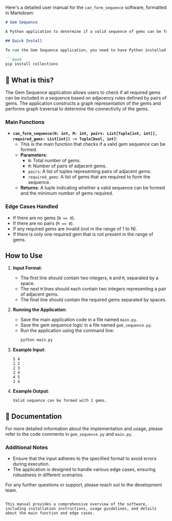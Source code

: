Here's a detailed user manual for the `can_form_sequence` software, formatted in Markdown:

```markdown
# Gem Sequence

A Python application to determine if a valid sequence of gems can be formed based on given pairs of adjacent gems and required gems.

## Quick Install

To run the Gem Sequence application, you need to have Python installed on your system. You can install the required dependencies using pip:

```bash
pip install collections
```

## 🤔 What is this?

The Gem Sequence application allows users to check if all required gems can be included in a sequence based on adjacency rules defined by pairs of gems. The application constructs a graph representation of the gems and performs graph traversal to determine the connectivity of the gems.

### Main Functions

- **`can_form_sequence(N: int, M: int, pairs: List[Tuple[int, int]], required_gems: List[int]) -> Tuple[bool, int]`**: 
  - This is the main function that checks if a valid gem sequence can be formed.
  - **Parameters**:
    - `N`: Total number of gems.
    - `M`: Number of pairs of adjacent gems.
    - `pairs`: A list of tuples representing pairs of adjacent gems.
    - `required_gems`: A list of gems that are required to form the sequence.
  - **Returns**: A tuple indicating whether a valid sequence can be formed and the minimum number of gems required.

### Edge Cases Handled

- If there are no gems (`N == 0`).
- If there are no pairs (`M == 0`).
- If any required gems are invalid (not in the range of 1 to N).
- If there is only one required gem that is not present in the range of gems.

## How to Use

1. **Input Format**:
   - The first line should contain two integers, `N` and `M`, separated by a space.
   - The next `M` lines should each contain two integers representing a pair of adjacent gems.
   - The final line should contain the required gems separated by spaces.

2. **Running the Application**:
   - Save the main application code in a file named `main.py`.
   - Save the gem sequence logic in a file named `gem_sequence.py`.
   - Run the application using the command line:
     ```bash
     python main.py
     ```

3. **Example Input**:
   ```
   5 4
   1 2
   2 3
   3 4
   4 5
   2 4
   ```

4. **Example Output**:
   ```
   Valid sequence can be formed with 2 gems.
   ```

## 📖 Documentation

For more detailed information about the implementation and usage, please refer to the code comments in `gem_sequence.py` and `main.py`.

### Additional Notes

- Ensure that the input adheres to the specified format to avoid errors during execution.
- The application is designed to handle various edge cases, ensuring robustness in different scenarios.

For any further questions or support, please reach out to the development team.
```

This manual provides a comprehensive overview of the software, including installation instructions, usage guidelines, and details about the main function and edge cases.
